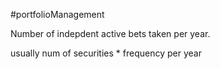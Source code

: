 #portfolioManagement 

Number of indepdent active bets taken per year. 

usually num of securities *  frequency per year

